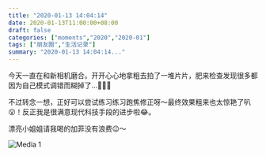 ```yaml
---
title: "2020-01-13 14:04:14"
date: 2020-01-13T11:00:00+08:00
draft: false
categories: ["moments","2020","2020-01"]
tags: ["朋友圈","生活记录"]
summary: "2020-01-13 14:04:14..."
---
```


今天一直在和新相机磨合。开开心心地拿粗去拍了一堆片片，肥来检查发现很多都因为自己模式调错而糊掉了…🤦🏻‍♀️

不过转念一想，正好可以尝试练习练习跑焦修正呀～最终效果粗来也太惊艳了叭😮！反正我是很满意现代科技手段的进步啦😂。

漂亮小姐姐请我喝的加菲没有浪费😉～

![Media 1](/Moments/photos/2020-01-13/202001131404140.jpg)

